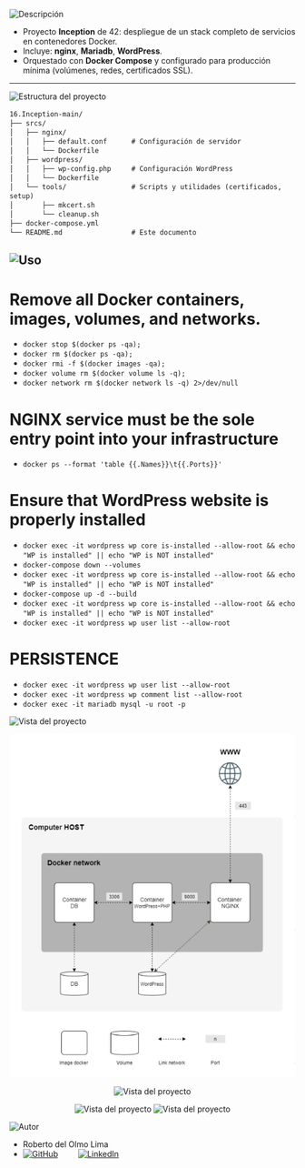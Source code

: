 ![Descripción](https://img.shields.io/badge/Descripción-blue?style=for-the-badge)

- Proyecto **Inception** de 42: despliegue de un stack completo de servicios en contenedores Docker.  
- Incluye: **nginx**, **Mariadb**, **WordPress**.  
- Orquestado con **Docker Compose** y configurado para producción mínima (volúmenes, redes, certificados SSL).

---

![Estructura del proyecto](https://img.shields.io/badge/Estructura-orange?style=for-the-badge)

```text
16.Inception-main/
├── srcs/
│   ├── nginx/
│   │   ├── default.conf      # Configuración de servidor
│   │   └── Dockerfile
│   ├── wordpress/
│   │   ├── wp-config.php     # Configuración WordPress
│   │   └── Dockerfile
│   └── tools/                # Scripts y utilidades (certificados, setup)
│       ├── mkcert.sh
│       └── cleanup.sh
├── docker-compose.yml
└── README.md                 # Este documento
```

## ![Uso](https://img.shields.io/badge/Uso-blue?style=for-the-badge)
# Remove all Docker containers, images, volumes, and networks. 

  -  `docker stop $(docker ps -qa);`
  -  `docker rm $(docker ps -qa);`
  -  `docker rmi -f $(docker images -qa);`
  -  `docker volume rm $(docker volume ls -q);`
  -  `docker network rm $(docker network ls -q) 2>/dev/null`

# NGINX service must be the sole entry point into your infrastructure

  -  `docker ps --format 'table {{.Names}}\t{{.Ports}}'`

# Ensure that WordPress website is properly installed

  -  `docker exec -it wordpress wp core is-installed --allow-root && echo "WP is installed" || echo "WP is NOT installed"`
  -  `docker-compose down --volumes`
  -  `docker exec -it wordpress wp core is-installed --allow-root && echo "WP is installed" || echo "WP is NOT installed"`
  -  `docker-compose up -d --build`
  -  `docker exec -it wordpress wp core is-installed --allow-root && echo "WP is installed" || echo "WP is NOT installed"`
  -  `docker exec -it wordpress wp user list --allow-root`

# PERSISTENCE

  -  `docker exec -it wordpress wp user list --allow-root`
  -  `docker exec -it wordpress wp comment list --allow-root`
  -  `docker exec -it mariadb mysql -u root -p`

![Vista del proyecto](https://img.shields.io/badge/Vista_del_proyecto-magenta?style=for-the-badge)

<p align="center">        
  <img src="imgReadme/Img1.png" alt="Vista del proyecto" width="650"/>
</p>
<p align="center">        
  <img src="imgReadme/Img5.png" alt="Vista del proyecto" width="650"/>
</p>
<p align="center">
  <img src="imgReadme/Img4.png" alt="Vista del proyecto" width="400"/>
  <img src="imgReadme/Img3.png" alt="Vista del proyecto" width="400"/>
</p>

![Autor](https://img.shields.io/badge/Autor-red?style=for-the-badge)

- Roberto del Olmo Lima
- [![GitHub](https://img.shields.io/badge/GitHub-Profile-informational?style=for-the-badge&logo=github&logoColor=white&color=181717)](https://github.com/legrol)
 &nbsp;&nbsp;&nbsp;&nbsp;&nbsp;&nbsp;&nbsp;&nbsp;[![LinkedIn](https://img.shields.io/badge/LinkedIn-0077B5?style=for-the-badge&logo=linkedin&logoColor=white)](https://www.linkedin.com/in/roberto-del-olmo-731746245)


